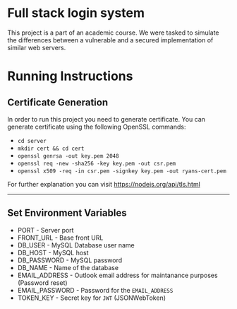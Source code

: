 # Full stack login system
This project is a part of an academic course.
We were tasked to simulate the differences between a vulnerable and a secured implementation of similar web servers.

# Running Instructions

## Certificate Generation
In order to run this project you need to generate certificate.
You can generate certificate using the following OpenSSL commands:
- `cd server`
- `mkdir cert && cd cert`
- `openssl genrsa -out key.pem 2048`
- `openssl req -new -sha256 -key key.pem -out csr.pem`
- `openssl x509 -req -in csr.pem -signkey key.pem -out ryans-cert.pem`

For further explanation you can visit https://nodejs.org/api/tls.html

---

## Set Environment Variables
- PORT - Server port
- FRONT_URL - Base front URL 
- DB_USER - MySQL Database user name
- DB_HOST - MySQL host
- DB_PASSWORD - MySQL password
- DB_NAME - Name of the database
- EMAIL_ADDRESS - Outlook email address for maintanance purposes (Password reset)
- EMAIL_PASSWORD - Password for the `EMAIL_ADDRESS`
- TOKEN_KEY - Secret key for `JWT` (JSONWebToken)